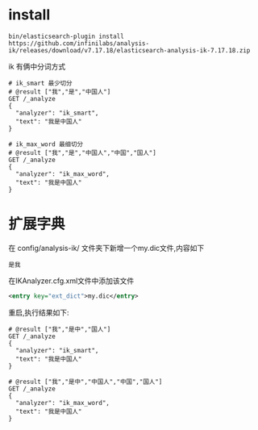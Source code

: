 # install

```
bin/elasticsearch-plugin install https://github.com/infinilabs/analysis-ik/releases/download/v7.17.18/elasticsearch-analysis-ik-7.17.18.zip
```

ik 有俩中分词方式

```
# ik_smart 最少切分
# @result ["我","是","中国人"]
GET /_analyze
{
  "analyzer": "ik_smart", 
  "text": "我是中国人"
}

# ik_max_word 最细切分
# @result ["我","是","中国人","中国","国人"]
GET /_analyze
{
  "analyzer": "ik_max_word", 
  "text": "我是中国人"
}
```

# 扩展字典

在 config/analysis-ik/ 文件夹下新增一个my.dic文件,内容如下

```dic
是我
```

在IKAnalyzer.cfg.xml文件中添加该文件
```xml
<entry key="ext_dict">my.dic</entry>
```

重启,执行结果如下:

```
# @result ["我","是中","国人"]
GET /_analyze
{
  "analyzer": "ik_smart", 
  "text": "我是中国人"
}

# @result ["我","是中","中国人","中国","国人"]
GET /_analyze
{
  "analyzer": "ik_max_word", 
  "text": "我是中国人"
}
```